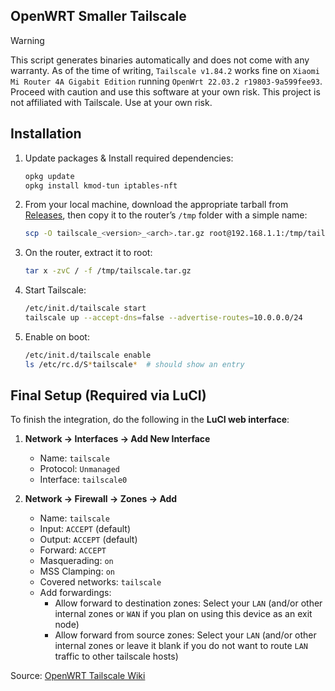 ## OpenWRT Smaller Tailscale

> [!WARNING]
> This script generates binaries automatically and does not come with any warranty. As of the time of writing, `Tailscale v1.84.2` works fine on `Xiaomi Mi Router 4A Gigabit Edition` running `OpenWrt 22.03.2 r19803-9a599fee93`. Proceed with caution and use this software at your own risk. 
> This project is not affiliated with Tailscale. Use at your own risk.

## Installation

1. Update packages & Install required dependencies:

   ```sh
   opkg update
   opkg install kmod-tun iptables-nft
   ```

2. From your local machine, download the appropriate tarball from
   [Releases](https://github.com/du-cki/openwrt-smaller-tailscale/releases), then copy it to the router’s `/tmp` folder with a simple name:

   ```sh
   scp -O tailscale_<version>_<arch>.tar.gz root@192.168.1.1:/tmp/tailscale.tar.gz
   ```

3. On the router, extract it to root:

   ```sh
   tar x -zvC / -f /tmp/tailscale.tar.gz
   ```

4. Start Tailscale:

   ```sh
   /etc/init.d/tailscale start
   tailscale up --accept-dns=false --advertise-routes=10.0.0.0/24
   ```

5. Enable on boot:

   ```sh
   /etc/init.d/tailscale enable
   ls /etc/rc.d/S*tailscale*  # should show an entry
   ```


## Final Setup (Required via LuCI)

To finish the integration, do the following in the **LuCI web interface**:

1. **Network → Interfaces → Add New Interface**
    * Name: `tailscale`
    * Protocol: `Unmanaged`
    * Interface: `tailscale0`

2. **Network → Firewall → Zones → Add**
    * Name: `tailscale`
    * Input: `ACCEPT` (default)
    * Output: `ACCEPT` (default)
    * Forward: `ACCEPT`
    * Masquerading: `on`
    * MSS Clamping: `on`
    * Covered networks: `tailscale`
    * Add forwardings:
      * Allow forward to destination zones: Select your `LAN` (and/or other internal zones or `WAN` if you plan on using this device as an exit node)
      *  Allow forward from source zones: Select your `LAN` (and/or other internal zones or leave it blank if you do not want to route `LAN` traffic to other tailscale hosts)


Source: [OpenWRT Tailscale Wiki](https://openwrt.org/docs/guide-user/services/vpn/tailscale/start#initial_setup)
